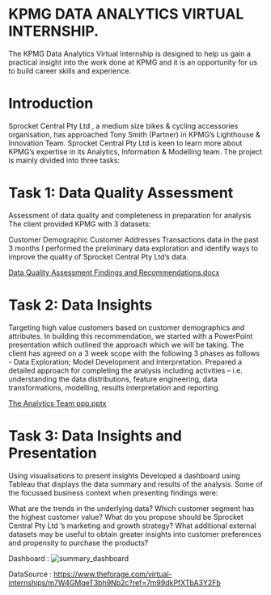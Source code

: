 
# KPMG DATA ANALYTICS VIRTUAL INTERNSHIP.

The KPMG Data Analytics Virtual Internship is designed to help us gain a practical insight into the work done at KPMG and it is an opportunity for us to build career skills and experience.

# Introduction
Sprocket Central Pty Ltd , a medium size bikes & cycling accessories organisation, has approached Tony Smith (Partner) in KPMG’s Lighthouse & Innovation Team. Sprocket Central Pty Ltd is keen to learn more about KPMG’s expertise in its Analytics, Information & Modelling team. The project is mainly divided into three tasks:

# Task 1: Data Quality Assessment
Assessment of data quality and completeness in preparation for analysis
The client provided KPMG with 3 datasets:

Customer Demographic
Customer Addresses
Transactions data in the past 3 months
I performed the preliminary data exploration and identify ways to improve the quality of Sprocket Central Pty Ltd’s data.

[Data Quality Assessment Findings and Recommendations.docx](https://github.com/Abhisheksudan96/SProcket_KPMG_Data_Analysis/files/13311058/Data.Quality.Assessment.Findings.and.Recommendations.docx)


# Task 2: Data Insights
Targeting high value customers based on customer demographics and attributes.
In building this recommendation, we started with a PowerPoint presentation which outlined the approach which we will be taking.
The client has agreed on a 3 week scope with the following 3 phases as follows - Data Exploration; Model Development and Interpretation.
Prepared a detailed approach for completing the analysis including activities – i.e. understanding the data distributions, feature engineering, data transformations, modelling, results interpretation and reporting.

[The Analytics Team ppp.pptx](https://github.com/Abhisheksudan96/SProcket_KPMG_Data_Analysis/files/13311292/The.Analytics.Team.ppp.pptx)



# Task 3: Data Insights and Presentation
Using visualisations to present insights
Developed a dashboard using Tableau that displays the data summary and results of the analysis. Some of the focussed business context when presenting findings were:

What are the trends in the underlying data?
Which customer segment has the highest customer value?
What do you propose should be Sprocket Central Pty Ltd ’s marketing and growth strategy?
What additional external datasets may be useful to obtain greater insights into customer preferences and propensity to purchase the products?

Dashboard : 
![summary_dashboard](https://github.com/Abhisheksudan96/SProcket_KPMG_Data_Analysis/assets/138653890/1ddd0214-ac59-4439-b918-12489ee7ad86)

DataSource :
https://www.theforage.com/virtual-internships/m7W4GMqeT3bh9Nb2c?ref=7m99dkPfXTbA3Y2Fb
